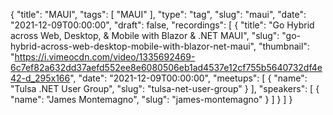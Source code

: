 {
  "title": "MAUI",
  "tags": [
    "MAUI"
  ],
  "type": "tag",
  "slug": "maui",
  "date": "2021-12-09T00:00:00",
  "draft": false,
  "recordings": [
    {
      "title": "Go Hybrid across Web, Desktop, & Mobile with Blazor & .NET MAUI",
      "slug": "go-hybrid-across-web-desktop-mobile-with-blazor-net-maui",
      "thumbnail": "https://i.vimeocdn.com/video/1335692469-6c7ef82a632dd37aefd552ee8e6080506eb1ad4537e12cf755b5640732df4e42-d_295x166",
      "date": "2021-12-09T00:00:00",
      "meetups": [
        {
          "name": "Tulsa .NET User Group",
          "slug": "tulsa-net-user-group"
        }
      ],
      "speakers": [
        {
          "name": "James Montemagno",
          "slug": "james-montemagno"
        }
      ]
    }
  ]
}